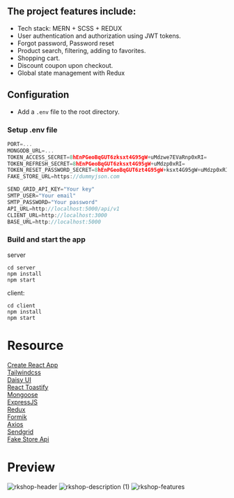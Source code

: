 ## The project features include:

- Tech stack: MERN + SCSS + REDUX
- User authentication and authorization using JWT tokens.
- Forgot password, Password reset
- Product search, filtering, adding to favorites.
- Shopping cart.
- Discount coupon upon checkout.
- Global state management with Redux

## Configuration
- Add a `.env` file to the root directory.

### Setup .env file

```js
PORT=...
MONGODB_URL=...
TOKEN_ACCESS_SECRET=8hEnPGeoBqGUT6zksxt4G95gW+uMdzwe7EVaRnp0xRI=
TOKEN_REFRESH_SECRET=8hEnPGeoBqGUT6zksxt4G95gW+uMdzp0xRI=
TOKEN_RESET_PASSWORD_SECRET=8hEnPGeoBqGUT6zt4G95gW+ksxt4G95gW+uMdzp0xRI=
FAKE_STORE_URL=https://dummyjson.com

SEND_GRID_API_KEY="Your key"
SMTP_USER="Your email"
SMTP_PASSWORD="Your password"
API_URL=http://localhost:5000/api/v1
CLIENT_URL=http://localhost:3000
BASE_URL=http://localhost:5000
```

### Build and start the app
server
```shell
cd server
npm install
npm start
```
client:
```shell
cd client
npm install
npm start
```
# Resource
[Create React App](https://create-react-app.dev/)<br>
[Tailwindcss](https://tailwindcss.com/)<br>
[Daisy UI](https://daisyui.com/)<br>
[React Toastify](https://github.com/fkhadra/react-toastify)<br>
[Mongoose](https://mongoosejs.com/)<br>
[ExpressJS](https://expressjs.com/)<br>
[Redux](https://redux.js.org/)<br>
[Formik](https://formik.org/)<br>
[Axios](https://axios-http.com/)<br>
[Sendgrid](https://sendgrid.com/)<br>
[Fake Store Api](https://dummyjson.com/)<br>

# Preview

![rkshop-header](https://github.com/roman-kalistratov/RKShop/assets/80212286/e1874132-c1b7-49d3-8ca6-5df1683b4220)
![rkshop-description (1)](https://github.com/roman-kalistratov/RKShop/assets/80212286/a749457c-8b44-47b7-b582-29a927347a3b)
![rkshop-features](https://github.com/roman-kalistratov/RKShop/assets/80212286/1371d2c2-f7e9-4b83-af72-d87c8ea5be75)



